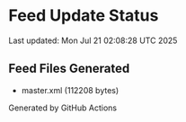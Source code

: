 # Feed Update Status
Last updated: Mon Jul 21 02:08:28 UTC 2025

## Feed Files Generated
- master.xml (112208 bytes)

Generated by GitHub Actions
